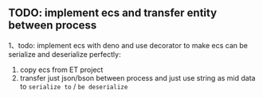 ## TODO: implement ecs and transfer entity between process
1、todo: implement ecs with deno and use decorator to make ecs can be serialize and deserialize perfectly: 
1. copy ecs from ET project
1. transfer just json/bson between process and just use string as mid data to `serialize to` / `be deserialize`